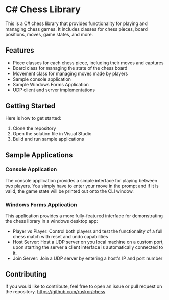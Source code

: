 

# C# Chess Library

This is a C# chess library that provides functionality for playing and managing chess games. It includes classes for chess pieces, board positions, moves, game states, and more. 

## Features

- Piece classes for each chess piece, including their moves and captures
- Board class for managing the state of the chess board
- Movement class for managing moves made by players
- Sample console application
- Sample Windows Forms Application
- UDP client and server implementations

## Getting Started

Here is how to get started: 

1. Clone the repository
2. Open the solution file in Visual Studio
3. Build and run sample applications

## Sample Applications

### Console Application

The console application provides a simple interface for playing between two players. You simply have to enter your move in the prompt and if it is valid, the game state will be printed out onto the CLI window.

### Windows Forms Application

This application provides a more fully-featured interface for demonstrating the chess library in a windows desktop app:
- Player vs Player: Control both players and test the functionality of a full chess match with reset and undo capabilities
- Host Server: Host a UDP server on you local machine on a custom port, upon starting the server a client interface is automatically connected to it.
- Join Server: Join a UDP server by entering a host's IP and port number

## Contributing

If you would like to contribute, feel free to open an issue or pull request on the repository. 
https://github.com/ruskpr/chess
